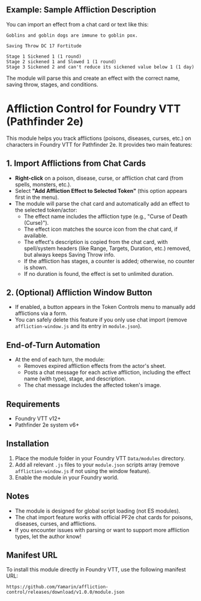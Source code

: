 ## Example: Sample Affliction Description

You can import an effect from a chat card or text like this:

```
Goblins and goblin dogs are immune to goblin pox.

Saving Throw DC 17 Fortitude

Stage 1 Sickened 1 (1 round)
Stage 2 sickened 1 and Slowed 1 (1 round)
Stage 3 Sickened 2 and can't reduce its sickened value below 1 (1 day)
```

The module will parse this and create an effect with the correct name, saving throw, stages, and conditions.
# Affliction Control for Foundry VTT (Pathfinder 2e)

This module helps you track afflictions (poisons, diseases, curses, etc.) on characters in Foundry VTT for Pathfinder 2e. It provides two main features:

## 1. Import Afflictions from Chat Cards
- **Right-click** on a poison, disease, curse, or affliction chat card (from spells, monsters, etc.).
- Select **"Add Affliction Effect to Selected Token"** (this option appears first in the menu).
- The module will parse the chat card and automatically add an effect to the selected token/actor:
  - The effect name includes the affliction type (e.g., "Curse of Death (Curse)").
  - The effect icon matches the source icon from the chat card, if available.
  - The effect's description is copied from the chat card, with spell/system headers (like Range, Targets, Duration, etc.) removed, but always keeps Saving Throw info.
  - If the affliction has stages, a counter is added; otherwise, no counter is shown.
  - If no duration is found, the effect is set to unlimited duration.

## 2. (Optional) Affliction Window Button
- If enabled, a button appears in the Token Controls menu to manually add afflictions via a form.
- You can safely delete this feature if you only use chat import (remove `affliction-window.js` and its entry in `module.json`).

## End-of-Turn Automation
- At the end of each turn, the module:
  - Removes expired affliction effects from the actor's sheet.
  - Posts a chat message for each active affliction, including the effect name (with type), stage, and description.
  - The chat message includes the affected token's image.

## Requirements
- Foundry VTT v12+
- Pathfinder 2e system v6+

## Installation
1. Place the module folder in your Foundry VTT `Data/modules` directory.
2. Add all relevant `.js` files to your `module.json` scripts array (remove `affliction-window.js` if not using the window feature).
3. Enable the module in your Foundry world.

## Notes
- The module is designed for global script loading (not ES modules).
- The chat import feature works with official PF2e chat cards for poisons, diseases, curses, and afflictions.
- If you encounter issues with parsing or want to support more affliction types, let the author know!

## Manifest URL

To install this module directly in Foundry VTT, use the following manifest URL:

```
https://github.com/Yamarin/affliction-control/releases/download/v1.0.0/module.json
```
